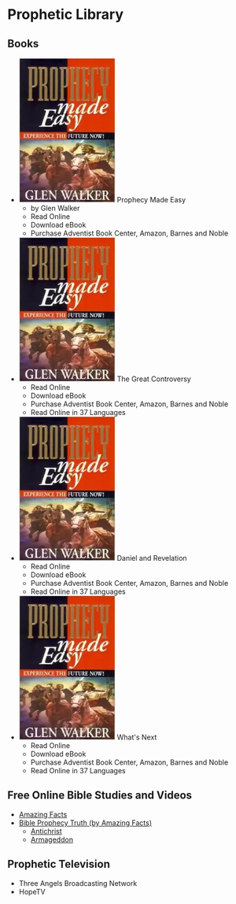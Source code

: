 # Prophetic Library
## Books

* ![Alt](/images/pme-cover.png "Book Cover") Prophecy Made Easy
  * by Glen Walker
  * Read Online
  * Download eBook
  * Purchase Adventist Book Center, Amazon, Barnes and Noble
* ![Alt](/images/pme-cover.png "Book Cover") The Great Controversy
  * Read Online
  * Download eBook
  * Purchase Adventist Book Center, Amazon, Barnes and Noble
  * Read Online in 37 Languages
* ![Alt](/images/pme-cover.png "Book Cover") Daniel and Revelation
  * Read Online
  * Download eBook
  * Purchase Adventist Book Center, Amazon, Barnes and Noble
  * Read Online in 37 Languages
* ![Alt](/images/pme-cover.png "Book Cover") What's Next
  * Read Online
  * Download eBook
  * Purchase Adventist Book Center, Amazon, Barnes and Noble
  * Read Online in 37 Languages

## Free Online Bible Studies and Videos ##
* [Amazing Facts](http://example.com "Amazing Facts")
* [Bible Prophecy Truth (by Amazing Facts)](http://example.com "Bible Prophecy Truth (by Amazing Facts)")
  * [Antichrist](http://example.com "Antichrist")
  * [Armageddon](http://example.com "Armageddon")

## Prophetic Television ##
* Three Angels Broadcasting Network
* HopeTV
